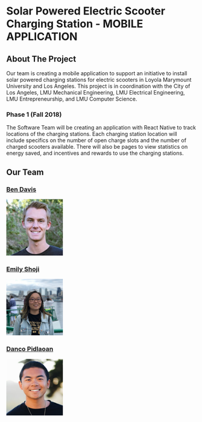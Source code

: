 # Solar Powered Electric Scooter Charging Station - MOBILE APPLICATION

## About The Project

Our team is creating a mobile application to support an initiative to install solar powered charging stations for electric scooters in Loyola Marymount University and Los Angeles. This project is in coordination with the City of Los Angeles, LMU Mechanical Engineering, LMU Electrical Engineering, LMU Entrepreneurship, and LMU Computer Science. 

### Phase 1 (Fall 2018)

The Software Team will be creating an application with React Native to track locations of the charging stations. Each charging station location will include specifics on the number of open charge slots and the number of charged scooters available. There will also be pages to view statistics on energy saved, and incentives and rewards to use the charging stations.

## Our Team

### [Ben Davis](github.com/bdavs3)

<img src="./Documents/images/ben.jpeg" width="150" height="150">

### [Emily Shoji](github.com/itsEmShoji)

<img src="./Documents/images/emily.jpeg" width="150" height="150">

### [Danco Pidlaoan](github.com/danicobryan)

<img src="./Documents/images/nico.jpeg" width="150" height="150"> 

  

